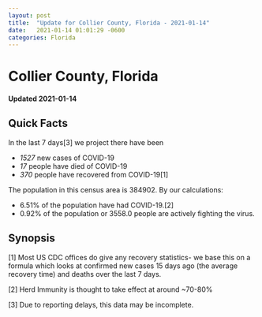 ```yaml
---
layout: post
title:  "Update for Collier County, Florida - 2021-01-14"
date:   2021-01-14 01:01:29 -0600
categories: Florida
---
```


# Collier County, Florida
#### Updated 2021-01-14

## Quick Facts

In the last 7 days[3] we project there have been
- *1527* new cases of COVID-19
- *17* people have died of COVID-19
- *370* people have recovered from COVID-19[1]

The population in this census area is 384902. By our calculations:
- 6.51% of the population have had COVID-19.[2]
- 0.92% of the population or 3558.0 people are actively fighting the virus.

## Synopsis




[1] Most US CDC offices do give any recovery statistics- we base this on a formula which looks at confirmed new cases
15 days ago (the average recovery time) and deaths over the last 7 days.

[2] Herd Immunity is thought to take effect at around ~70-80%

[3] Due to reporting delays, this data may be incomplete.
 
    